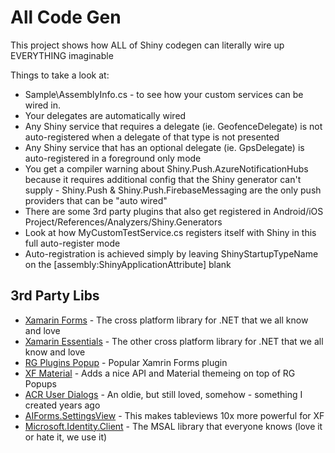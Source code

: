 # All Code Gen

This project shows how ALL of Shiny codegen can literally wire up EVERYTHING imaginable

Things to take a look at:
* Sample\AssemblyInfo.cs - to see how your custom services can be wired in.
* Your delegates are automatically wired
* Any Shiny service that requires a delegate (ie. GeofenceDelegate) is not auto-registered when a delegate of that type is not presented
* Any Shiny service that has an optional delegate (ie. GpsDelegate) is auto-registered in a foreground only mode
* You get a compiler warning about Shiny.Push.AzureNotificationHubs because it requires additional config that the Shiny generator can't supply - Shiny.Push & Shiny.Push.FirebaseMessaging are the only push providers that can be "auto wired"
* There are some 3rd party plugins that also get registered in Android/iOS Project/References/Analyzers/Shiny.Generators
* Look at how MyCustomTestService.cs registers itself with Shiny in this full auto-register mode
* Auto-registration is achieved simply by leaving ShinyStartupTypeName on the [assembly:ShinyApplicationAttribute] blank 

## 3rd Party Libs
* [Xamarin Forms](https://github.com/xamarin/xamarin.forms) - The cross platform library for .NET that we all know and love
* [Xamarin Essentials](https://github.com/xamarin/essentials) - The other cross platform library for .NET that we all know and love
* [RG Plugins Popup](https://github.com/rotorgames/Rg.Plugins.Popup) - Popular Xamrin Forms plugin
* [XF Material](https://github.com/Baseflow/XF-Material-Library) - Adds a nice API and Material themeing on top of RG Popups
* [ACR User Dialogs](https://github.com/aritchie/userdialogs) - An oldie, but still loved, somehow - something I created years ago
* [AIForms.SettingsView](https://github.com/muak/AiForms.SettingsView) - This makes tableviews 10x more powerful for XF
* [Microsoft.Identity.Client](https://github.com/AzureAD/microsoft-authentication-library-for-dotnet) - The MSAL library that everyone knows (love it or hate it, we use it)